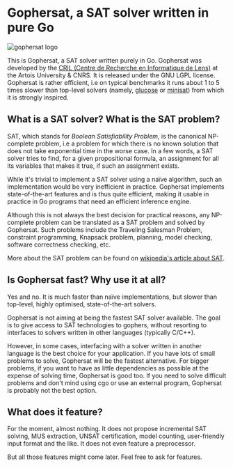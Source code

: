 # Gophersat, a SAT solver written in pure Go

![gophersat logo](https://github.com/crillab/gophersat/gophersat.png)

This is Gophersat, a SAT solver written purely in Go. 
Gophersat was developed by the [CRIL (Centre de Recherche en Informatique
de Lens)](http://www.cril.fr) at the Artois University & CNRS. It is
released under the GNU LGPL license. Gophersat is rather efficient, i.e on
typical benchmarks it runs about 1 to 5 times slower than top-level
solvers (namely, [glucose](http://www.labri.fr/perso/lsimon/glucose/) or
[minisat](http://minisat.se/)) from which it is strongly inspired.


## What is a SAT solver? What is the SAT problem?
SAT, which stands for *Boolean Satisfiability Problem*, is the canonical
NP-complete problem, i.e a problem for which there is no known solution that does
not take exponential time in the worse case. In a few words, a SAT solver tries to find,
for a given propositional formula, an assignment
for all its variables that makes it true, if such an assignment exists.

While it's trivial to implement a SAT solver using a naïve algorithm, such
an implementation would be very inefficient in practice. Gophersat
implements state-of-the-art features and is thus quite efficient, making
it usable in practice in Go programs that need an efficient inference
engine.

Although this is not always the best decision for practical reasons, any
NP-complete problem can be translated as a SAT problem and solved by
Gophersat. Such problems include the Traveling Salesman Problem,
constraint programming, Knapsack problem, planning, model checking,
software correctness checking, etc.

More about the SAT problem can be found on [wikipedia's article about
SAT](https://en.wikipedia.org/wiki/Boolean_satisfiability_problem).

## Is Gophersat fast? Why use it at all?
Yes and no. It is much faster than naïve implementations, but slower than
top-level, highly optimised, state-of-the-art solvers.

Gophersat is not aiming at being the fastest SAT solver available. The
goal is to give access to SAT technologies to gophers, without resorting
to interfaces to solvers written in other languages (typically C/C++).

However, in some cases, interfacing with a solver written in another
language is the best choice for your application. If you have lots of
small problems to solve, Gophersat will be the fastest alternative. For
bigger problems, if you want to have as little dependencies as possible
at the expense of solving time, Gophersat is good too. If you need to
solve difficult problems and don't mind using cgo or use an external
program, Gophersat is probably not the best option.

## What does it feature?
For the moment, almost nothing. It does not
propose incremental SAT solving, MUS extraction, UNSAT certification,
model counting, user-friendly input format and the like. It does not even
feature a preprocessor.

But all those features might come later. Feel free to ask for features. 
